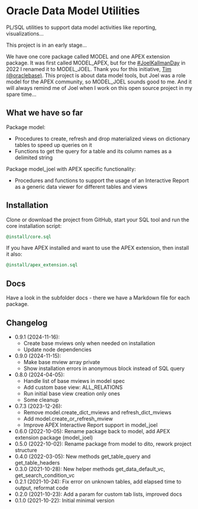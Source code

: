 # Oracle Data Model Utilities

PL/SQL utilities to support data model activities like reporting,
visualizations...

This project is in an early stage...

We have one core package called MODEL and one APEX extension package. It was
first called MODEL_APEX, but for the [#JoelKallmanDay][1] in 2022 I renamed
it to MODEL_JOEL. Thank you for this initiative, [Tim (@oraclebase)][2]. This
project is about data model tools, but Joel was a role model for the APEX
community, so MODEL_JOEL sounds good to me. And it will always remind me of
Joel when I work on this open source project in my spare time...

[1]: https://oracle-base.com/blog/2022/09/27/joel-kallman-day-2022-announcement/
[2]: https://twitter.com/oraclebase

## What we have so far

Package model:

- Procedures to create, refresh and drop materialized views on dictionary
  tables to speed up queries on it
- Functions to get the query for a table and its column names as a delimited
  string

Package model_joel with APEX specific functionality:

- Procedures and functions to support the usage of an Interactive Report as a
  generic data viewer for different tables and views

## Installation

Clone or download the project from GitHub, start your SQL tool and run the
core installation script:

```sql
@install/core.sql
```

If you have APEX installed and want to use the APEX extension, then install
it also:

```sql
@install/apex_extension.sql
```

## Docs

Have a look in the subfolder docs - there we have a Markdown file for each
package.

## Changelog

- 0.9.1 (2024-11-16):
  - Create base mviews only when needed on installation
  - Update node dependencies
- 0.9.0 (2024-11-15):
  - Make base mview array private
  - Show installation errors in anonymous block instead of SQL query
- 0.8.0 (2024-04-05):
  - Handle list of base mviews in model spec
  - Add custom base view: ALL_RELATIONS
  - Run initial base view creation only ones
  - Some cleanup
- 0.7.3 (2023-12-26):
  - Remove model.create_dict_mviews and refresh_dict_mviews
  - Add model.create_or_refresh_mview
  - Improve APEX Interactive Report support in model_joel
- 0.6.0 (2022-10-05): Rename package back to model, add APEX extension package (model_joel)
- 0.5.0 (2022-10-02): Rename package from model to dito, rework project structure
- 0.4.0 (2022-03-05): New methods get_table_query and get_table_headers
- 0.3.0 (2021-10-28): New helper methods get_data_default_vc, get_search_condition_vc
- 0.2.1 (2021-10-24): Fix error on unknown tables, add elapsed time to output, reformat code
- 0.2.0 (2021-10-23): Add a param for custom tab lists, improved docs
- 0.1.0 (2021-10-22): Initial minimal version
